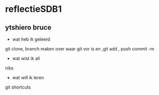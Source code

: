 # reflectieSDB1
## ytshiero bruce
+ wat heb ik geleerd

git clone, branch maken over waar git vor is en ,git add , push commit -m 

+ wat wist ik all

niks

+ wat will ik leren 

git shortcuts